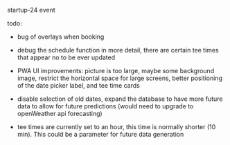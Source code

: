 startup-24 event

todo: 

- bug of overlays when booking

- debug the schedule function in more detail, there are certain tee times that appear no to be ever updated

- PWA UI improvements: picture is too large, maybe some background image, restrict the horizontal space for large screens, better positioning of the date picker label, and tee time cards

- disable selection of old dates, expand the database to have more future data to allow for future predictions (would need to upgrade to openWeather api forecasting)

- tee times are currently set to an hour, this time is normally shorter (10 min). This could be a parameter for future data generation


